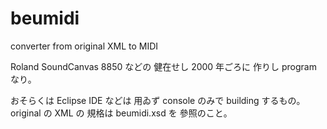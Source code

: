 # beumidi
converter from original XML to MIDI

Roland SoundCanvas 8850 などの 健在せし 2000 年ごろに 作りし program なり。

おそらくは Eclipse IDE などは 用ゐず console のみで building するもの。
original の XML の 規格は beumidi.xsd を 參照のこと。
